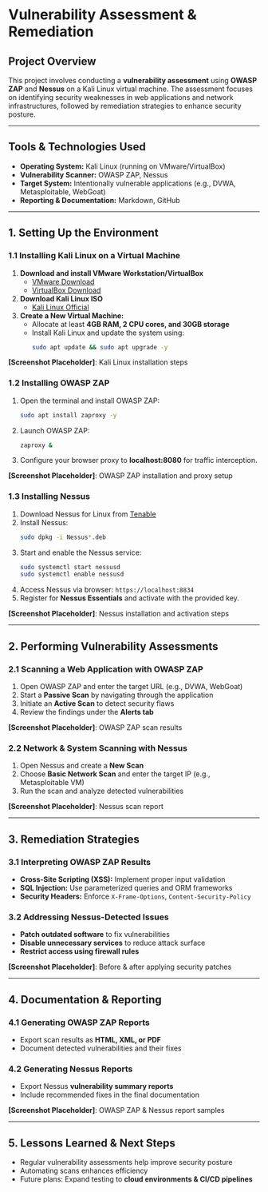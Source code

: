 # **Vulnerability Assessment & Remediation**

## **Project Overview**
This project involves conducting a **vulnerability assessment** using **OWASP ZAP** and **Nessus** on a Kali Linux virtual machine. The assessment focuses on identifying security weaknesses in web applications and network infrastructures, followed by remediation strategies to enhance security posture.

---

## **Tools & Technologies Used**
- **Operating System:** Kali Linux (running on VMware/VirtualBox)
- **Vulnerability Scanner:** OWASP ZAP, Nessus
- **Target System:** Intentionally vulnerable applications (e.g., DVWA, Metasploitable, WebGoat)
- **Reporting & Documentation:** Markdown, GitHub

---

## **1. Setting Up the Environment**

### **1.1 Installing Kali Linux on a Virtual Machine**
1. **Download and install VMware Workstation/VirtualBox**
   - [VMware Download](https://www.vmware.com/products/workstation-player.html)
   - [VirtualBox Download](https://www.virtualbox.org/)
2. **Download Kali Linux ISO**
   - [Kali Linux Official](https://www.kali.org/get-kali/)
3. **Create a New Virtual Machine:**
   - Allocate at least **4GB RAM, 2 CPU cores, and 30GB storage**
   - Install Kali Linux and update the system using:
     ```bash
     sudo apt update && sudo apt upgrade -y
     ```

**[Screenshot Placeholder]**: Kali Linux installation steps

### **1.2 Installing OWASP ZAP**
1. Open the terminal and install OWASP ZAP:
   ```bash
   sudo apt install zaproxy -y
   ```
2. Launch OWASP ZAP:
   ```bash
   zaproxy &
   ```
3. Configure your browser proxy to **localhost:8080** for traffic interception.

**[Screenshot Placeholder]**: OWASP ZAP installation and proxy setup

### **1.3 Installing Nessus**
1. Download Nessus for Linux from [Tenable](https://www.tenable.com/downloads/nessus)
2. Install Nessus:
   ```bash
   sudo dpkg -i Nessus*.deb
   ```
3. Start and enable the Nessus service:
   ```bash
   sudo systemctl start nessusd
   sudo systemctl enable nessusd
   ```
4. Access Nessus via browser: `https://localhost:8834`
5. Register for **Nessus Essentials** and activate with the provided key.

**[Screenshot Placeholder]**: Nessus installation and activation steps

---

## **2. Performing Vulnerability Assessments**

### **2.1 Scanning a Web Application with OWASP ZAP**
1. Open OWASP ZAP and enter the target URL (e.g., DVWA, WebGoat)
2. Start a **Passive Scan** by navigating through the application
3. Initiate an **Active Scan** to detect security flaws
4. Review the findings under the **Alerts tab**

**[Screenshot Placeholder]**: OWASP ZAP scan results

### **2.2 Network & System Scanning with Nessus**
1. Open Nessus and create a **New Scan**
2. Choose **Basic Network Scan** and enter the target IP (e.g., Metasploitable VM)
3. Run the scan and analyze detected vulnerabilities

**[Screenshot Placeholder]**: Nessus scan report

---

## **3. Remediation Strategies**
### **3.1 Interpreting OWASP ZAP Results**
- **Cross-Site Scripting (XSS):** Implement proper input validation
- **SQL Injection:** Use parameterized queries and ORM frameworks
- **Security Headers:** Enforce `X-Frame-Options`, `Content-Security-Policy`

### **3.2 Addressing Nessus-Detected Issues**
- **Patch outdated software** to fix vulnerabilities
- **Disable unnecessary services** to reduce attack surface
- **Restrict access using firewall rules**

**[Screenshot Placeholder]**: Before & after applying security patches

---

## **4. Documentation & Reporting**
### **4.1 Generating OWASP ZAP Reports**
- Export scan results as **HTML, XML, or PDF**
- Document detected vulnerabilities and their fixes

### **4.2 Generating Nessus Reports**
- Export Nessus **vulnerability summary reports**
- Include recommended fixes in the final documentation

**[Screenshot Placeholder]**: OWASP ZAP & Nessus report samples

---

## **5. Lessons Learned & Next Steps**
- Regular vulnerability assessments help improve security posture
- Automating scans enhances efficiency
- Future plans: Expand testing to **cloud environments & CI/CD pipelines**
